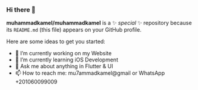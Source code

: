 ### Hi there 👋

**muhammadkamel/muhammadkamel** is a ✨ _special_ ✨ repository because its `README.md` (this file) appears on your GitHub profile.

Here are some ideas to get you started:

- 🔭 I’m currently working on my Website
- 🌱 I’m currently learning iOS Development
- 💬 Ask me about anything in Flutter & UI
- 📫 How to reach me: mu7ammadkamel@gmail or WhatsApp +201060099009
